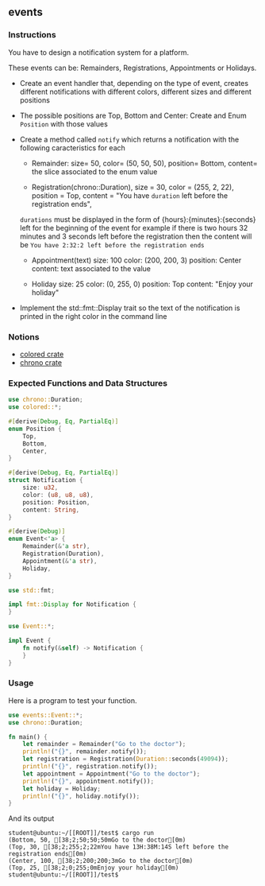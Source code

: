 ## events

### Instructions

You have to design a notification system for a platform.

These events can be: Remainders, Registrations, Appointments or Holidays.

- Create an event handler that, depending on the type of event, creates different notifications with different colors, different sizes and different positions

- The possible positions are Top, Bottom and Center: Create and Enum `Position` with those values

- Create a method called `notify` which returns a notification with the following caracteristics for each

  - Remainder:
    size= 50,
    color= (50, 50, 50),
    position= Bottom,
    content= the slice associated to the enum value

  - Registration(chrono::Duration),
    size = 30,
    color = (255, 2, 22),
    position = Top,
    content = "You have `duration` left before the registration ends",

  `durations` must be displayed in the form of {hours}:{minutes}:{seconds} left for the beginning of the event for example if there is two hours 32 minutes and 3 seconds left before the registration then the content will be `You have 2:32:2 left before the registration ends`

  - Appointment(text)
    size: 100
    color: (200, 200, 3)
    position: Center
    content: text associated to the value

  - Holiday
    size: 25
    color: (0, 255, 0)
    position: Top
    content: "Enjoy your holiday"

- Implement the std::fmt::Display trait so the text of the notification is printed in the right color in the command line

### Notions

- [colored crate](https://docs.rs/colored/2.0.0/colored/)
- [chrono crate](https://crates.io/crates/chrono)

### Expected Functions and Data Structures

```rust
use chrono::Duration;
use colored::*;

#[derive(Debug, Eq, PartialEq)]
enum Position {
	Top,
	Bottom,
	Center,
}

#[derive(Debug, Eq, PartialEq)]
struct Notification {
	size: u32,
	color: (u8, u8, u8),
	position: Position,
	content: String,
}

#[derive(Debug)]
enum Event<'a> {
	Remainder(&'a str),
	Registration(Duration),
	Appointment(&'a str),
	Holiday,
}

use std::fmt;

impl fmt::Display for Notification {
}

use Event::*;

impl Event {
	fn notify(&self) -> Notification {
	}
}
```

### Usage

Here is a program to test your function.

```rust
use events::Event::*;
use chrono::Duration;

fn main() {
	let remainder = Remainder("Go to the doctor");
	println!("{}", remainder.notify());
	let registration = Registration(Duration::seconds(49094));
	println!("{}", registration.notify());
	let appointment = Appointment("Go to the doctor");
	println!("{}", appointment.notify());
	let holiday = Holiday;
	println!("{}", holiday.notify());
}
```

And its output

```console
student@ubuntu:~/[[ROOT]]/test$ cargo run
(Bottom, 50, [38;2;50;50;50mGo to the doctor[0m)
(Top, 30, [38;2;255;2;22mYou have 13H:38M:14S left before the registration ends[0m)
(Center, 100, [38;2;200;200;3mGo to the doctor[0m)
(Top, 25, [38;2;0;255;0mEnjoy your holiday[0m)
student@ubuntu:~/[[ROOT]]/test$
```
